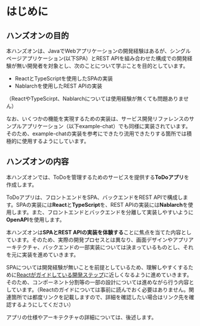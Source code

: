 # はじめに

## ハンズオンの目的

本ハンズオンは、JavaでWebアプリケーションの開発経験はあるが、シングルページアプリケーション(以下SPA）とREST APIを組み合わせた構成での開発経験が無い開発者を対象とし、次のことについて学ぶことを目的としています。

- ReactとTypeScriptを使用したSPAの実装
- Nablarchを使用したREST APIの実装

（ReactやTypeScirpt、Nablarchについては使用経験が無くても問題ありません）

なお、いくつかの機能を実現するための実装は、サービス開発リファレンスのサンプルアプリケーション（以下example-chat）でも同様に実装されています。そのため、example-chatの実装を参考にできたり流用できたりする箇所では積極的に使用するようにしています。

## ハンズオンの内容

本ハンズオンでは、ToDoを管理するためのサービスを提供する**ToDoアプリ**を作成します。

ToDoアプリは、フロントエンドをSPA、バックエンドをREST APIで構成します。SPAの実装には**React**と**TypeScript**を、REST APIの実装には**Nablarch**を使用します。また、フロントエンドとバックエンドを分離して実装しやすいように**OpenAPI**を使用します。

本ハンズオンは**SPAとREST APIの実装を体験する**ことに焦点を当てた内容としています。そのため、実際の開発プロセスとは異なり、画面デザインやアプリアーキテクチャ、バックエンドの一部実装については決まっているものとし、それを元に実装を進めていきます。

SPAについては開発経験が無いことを前提としているため、理解しやすくするために[Reactがガイドしている開発ステップ](https://ja.react.dev/learn/thinking-in-react)に近しくなるように進めていきます。そのため、コンポーネント分割等の一部の設計については進めながら行う内容としています。（Reactのガイドについては事前に読んでおく必要はありません。関連箇所では都度リンクを記載しますので、詳細を確認したい場合はリンク先を確認するようにしてください）

アプリの仕様やアーキテクチャの詳細については、後述します。
